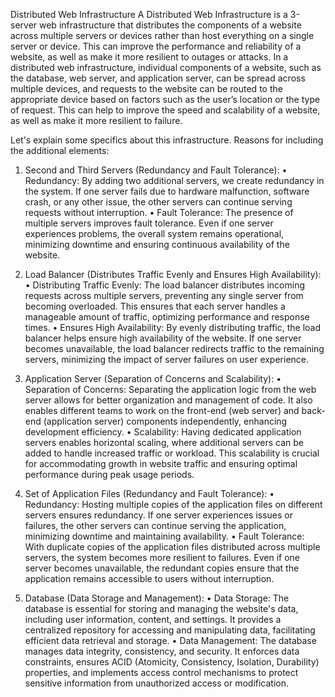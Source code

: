 Distributed Web Infrastructure
A Distributed Web Infrastructure is a 3-server web infrastructure that distributes the components of a website across multiple servers or devices rather than host everything on a single server or device. This can improve the performance and reliability of a website, as well as make it more resilient to outages or attacks. In a distributed web infrastructure, individual components of a website, such as the database, web server, and application server, can be spread across multiple devices, and requests to the website can be routed to the appropriate device based on factors such as the user’s location or the type of request. This can help to improve the speed and scalability of a website, as well as make it more resilient to failure.

Let's explain some specifics about this infrastructure.
Reasons for including the additional elements:
1.	Second and Third Servers (Redundancy and Fault Tolerance):
•	Redundancy: By adding two additional servers, we create redundancy in the system. If one server fails due to hardware malfunction, software crash, or any other issue, the other servers can continue serving requests without interruption.
•	Fault Tolerance: The presence of multiple servers improves fault tolerance. Even if one server experiences problems, the overall system remains operational, minimizing downtime and ensuring continuous availability of the website.

2.	Load Balancer (Distributes Traffic Evenly and Ensures High Availability):
•	Distributing Traffic Evenly: The load balancer distributes incoming requests across multiple servers, preventing any single server from becoming overloaded. This ensures that each server handles a manageable amount of traffic, optimizing performance and response times.
•	Ensures High Availability: By evenly distributing traffic, the load balancer helps ensure high availability of the website. If one server becomes unavailable, the load balancer redirects traffic to the remaining servers, minimizing the impact of server failures on user experience.
3.	Application Server (Separation of Concerns and Scalability):
•	Separation of Concerns: Separating the application logic from the web server allows for better organization and management of code. It also enables different teams to work on the front-end (web server) and back-end (application server) components independently, enhancing development efficiency.
•	Scalability: Having dedicated application servers enables horizontal scaling, where additional servers can be added to handle increased traffic or workload. This scalability is crucial for accommodating growth in website traffic and ensuring optimal performance during peak usage periods.

4.	Set of Application Files (Redundancy and Fault Tolerance):
•	Redundancy: Hosting multiple copies of the application files on different servers ensures redundancy. If one server experiences issues or failures, the other servers can continue serving the application, minimizing downtime and maintaining availability.
•	Fault Tolerance: With duplicate copies of the application files distributed across multiple servers, the system becomes more resilient to failures. Even if one server becomes unavailable, the redundant copies ensure that the application remains accessible to users without interruption.

5.	Database (Data Storage and Management):
•	Data Storage: The database is essential for storing and managing the website's data, including user information, content, and settings. It provides a centralized repository for accessing and manipulating data, facilitating efficient data retrieval and storage.
•	Data Management: The database manages data integrity, consistency, and security. It enforces data constraints, ensures ACID (Atomicity, Consistency, Isolation, Durability) properties, and implements access control mechanisms to protect sensitive information from unauthorized access or modification.

